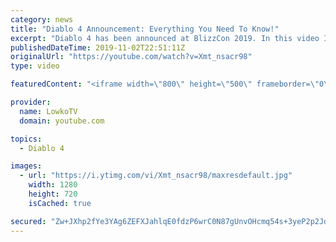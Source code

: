 ```yaml
---
category: news
title: "Diablo 4 Announcement: Everything You Need To Know!"
excerpt: "Diablo 4 has been announced at BlizzCon 2019. In this video I go over everything you need to know about this upcoming Blizzard Entertainment game."
publishedDateTime: 2019-11-02T22:51:11Z
originalUrl: "https://youtube.com/watch?v=Xmt_nsacr98"
type: video

featuredContent: "<iframe width=\"800\" height=\"500\" frameborder=\"0\" src=\"https://www.youtube.com/embed/Xmt_nsacr98\" allow=\"accelerometer; autoplay; encrypted-media; gyroscope; picture-in-picture\" allowfullscreen></iframe>"

provider:
  name: LowkoTV
  domain: youtube.com

topics:
  - Diablo 4

images:
  - url: "https://i.ytimg.com/vi/Xmt_nsacr98/maxresdefault.jpg"
    width: 1280
    height: 720
    isCached: true

secured: "Zw+JXhp2fYe3YAg6ZEFXJahlqE0fdzP6wrC0N87gUnvOHcmq54s+3yeP2p2Jdo7jXDucWfo7OY1JoTs4KQrEAZ9Ib36lvr0dBmwjlhu2pzIMsl351zgBRoY6Wu5Gd1pkYAG+D8Qply0GfZ/mpMJvq4J+3fNN4m0LMbxS6PTRRcZRvhVLCXfQvA/5YOTpxl6ghJdRNthiIURZ/aQsqJTbmSRE+QvPkPj2X6TpW1Gg+ubINTxz9WIEBGcOrEolAiMsorrsjOWgGkAxTOABY9fy8JrvuDZ+HBuqXWTwOnrvc6RiLE1VAe1DxgGB/3Oh23wTi2oAleG9iJiMYyzCs/VvOWAL4Gt9dqWuPcsGto1MMVtwedRu6cJz0iMy3UowHC6lHlu4Y+xTOjCc3nu8nDyCBABJP5On1kwRAh9fDEZgaIy6umC5a36OlvdmS4BEiZPJ;b7zlR2h4Y2t0L/ZdjxvWHw=="
---
```


